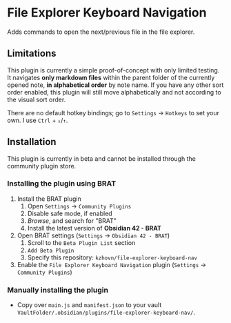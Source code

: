 # File Explorer Keyboard Navigation

Adds commands to open the next/previous file in the file explorer.

## Limitations
This plugin is currently a simple proof-of-concept with only limited testing. It navigates **only markdown files** within the parent folder of the currently opened note, **in alphabetical order** by note name. If you have any other sort order enabled, this plugin will still move alphabetically and not according to the visual sort order.

There are no default hotkey bindings; go to `Settings` -> `Hotkeys` to set your own. I use `Ctrl` + `↓`/`↑`.

## Installation

This plugin is currently in beta and cannot be installed through the community plugin store.

### Installing the plugin using BRAT

1. Install the BRAT plugin
    1. Open `Settings` -> `Community Plugins`
    2. Disable safe mode, if enabled
    3. *Browse*, and search for "BRAT"
    4. Install the latest version of **Obsidian 42 - BRAT**
2. Open BRAT settings (`Settings` -> `Obsidian 42 - BRAT`)
    1. Scroll to the `Beta Plugin List` section
    2. `Add Beta Plugin`
    3. Specify this repository: `kzhovn/file-explorer-keyboard-nav`
3. Enable the `File Explorer Keyboard Navigation` plugin (`Settings` -> `Community Plugins`)

### Manually installing the plugin

- Copy over `main.js` and `manifest.json` to your vault `VaultFolder/.obsidian/plugins/file-explorer-keyboard-nav/`.